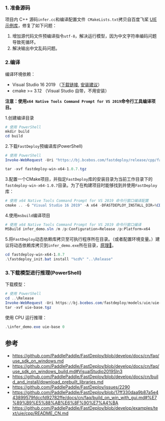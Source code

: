 ### 1. 准备源码
项目内 C++ 源码`infer.cc`和编译配置文件` CMakeLists.txt`拷贝自百度飞桨 [UIE 示例库](https://github.com/PaddlePaddle/FastDeploy/tree/develop/examples/text/uie/cpp)，修复了如下问题：
1. 增加源代码文件预编译指令`utf-8`，解决运行模型，因为中文字符串编码问题导致死循环。
2. 解决输出中文乱码问题。


### 2.编译

编译环境依赖：
- Visual Studio 16 2019 （[下载链接](https://learn.microsoft.com/zh-cn/visualstudio/releases/2019/redistribution#--download), [安装建议](https://learn.microsoft.com/zh-cn/windows/dev-environment/rust/setup)）
- cmake >= 3.12 （Visual Studio 自带，不用安装）

**注意：使用`x64 Native Tools Command Prompt for VS 2019`命令行工具编译项目。**

1.创建编译目录

```PowerShell
# 使用 PowerShell
mkdir build
cd build
```

2.下载`FastDeploy`预编译库(PowerShell)

```PowerShell
# 使用 PowerShell
Invoke-WebRequest -Uri "https://bj.bcebos.com/fastdeploy/release/cpp/fastdeploy-win-x64-1.0.7.zip" -OutFile "fastdeploy-win-x64-1.0.7.tgz"

tar -xvf fastdeploy-win-x64-1.0.7.tgz
```

3.配置一个CMake项目，并指定`FastDeploy`库的安装目录为当前工作目录下的`fastdeploy-win-x64-1.0.7`目录。为了在构建项目时能够找到并使用`FastDeploy`库：

```PowerShell
# 使用 x64 Native Tools Command Prompt for VS 2019 命令行窗口编译配置
cmake .. -G "Visual Studio 16 2019" -A x64 -DFASTDEPLOY_INSTALL_DIR=%CD%\fastdeploy-win-x64-1.0.7
```

4.使用`msbuild`编译项目

```PowerShell
# 使用 x64 Native Tools Command Prompt for VS 2019 命令行窗口编译
MSBuild infer_demo.sln /m /p:Configuration=Release /p:Platform=x64
```

5.将`FastDeploy`动态依赖库拷贝至可执行程序所在目录。（或者配置环境变量。）建议将动态依赖库拷贝到`infer_demo.exe`所在目录，[原理👋](./doc/README_DLL.md)。

```PowerShell
cd fastdeploy-win-x64-1.0.7
.\fastdeploy_init.bat install "%cd%" "..\Release"
```

### 3.下载模型进行推理(PowerShell)

下载模型：

```PowerShell
# 使用 PowerShell
cd ..\Release
Invoke-WebRequest -Uri https://bj.bcebos.com/fastdeploy/models/uie/uie-base.tgz -OutFile "uie-base.tgz"
tar -xvf uie-base.tgz
```

使用 CPU 运行推理：

```PowerShell
.\infer_demo.exe uie-base 0
```

## 参考
- https://github.com/PaddlePaddle/FastDeploy/blob/develop/docs/cn/faq/use_sdk_on_windows.md
- https://github.com/PaddlePaddle/FastDeploy/blob/develop/docs/cn/faq/use_sdk_on_windows_build.md#VisualStudio2019Sln3
- https://github.com/PaddlePaddle/FastDeploy/blob/develop/docs/cn/build_and_install/download_prebuilt_libraries.md
- https://github.com/PaddlePaddle/FastDeploy/issues/2290
- https://github.com/PaddlePaddle/FastDeploy/blob/17ff330daa9b87a5e443899579fdccfd92782ffe/docs/cn/faq/build_on_win_with_gui.md#%E7%89%B9%E5%88%AB%E6%8F%90%E7%A4%BA
- https://github.com/PaddlePaddle/FastDeploy/blob/develop/examples/text/uie/cpp/README_CN.md